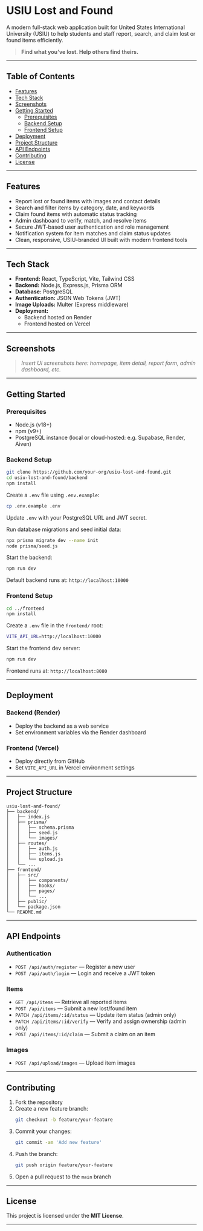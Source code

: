 # USIU Lost and Found

A modern full-stack web application built for United States International University (USIU) to help students and staff report, search, and claim lost or found items efficiently.

> **Find what you’ve lost. Help others find theirs.**

---

## Table of Contents

- [Features](#features)
- [Tech Stack](#tech-stack)
- [Screenshots](#screenshots)
- [Getting Started](#getting-started)
  - [Prerequisites](#prerequisites)
  - [Backend Setup](#backend-setup)
  - [Frontend Setup](#frontend-setup)
- [Deployment](#deployment)
- [Project Structure](#project-structure)
- [API Endpoints](#api-endpoints)
- [Contributing](#contributing)
- [License](#license)

---

## Features

- Report lost or found items with images and contact details
- Search and filter items by category, date, and keywords
- Claim found items with automatic status tracking
- Admin dashboard to verify, match, and resolve items
- Secure JWT-based user authentication and role management
- Notification system for item matches and claim status updates
- Clean, responsive, USIU-branded UI built with modern frontend tools

---

## Tech Stack

- **Frontend:** React, TypeScript, Vite, Tailwind CSS
- **Backend:** Node.js, Express.js, Prisma ORM
- **Database:** PostgreSQL
- **Authentication:** JSON Web Tokens (JWT)
- **Image Uploads:** Multer (Express middleware)
- **Deployment:**
  - Backend hosted on Render
  - Frontend hosted on Vercel

---

## Screenshots

> *Insert UI screenshots here: homepage, item detail, report form, admin dashboard, etc.*

---

## Getting Started

### Prerequisites

- Node.js (v18+)
- npm (v9+)
- PostgreSQL instance (local or cloud-hosted: e.g. Supabase, Render, Aiven)

### Backend Setup

```bash
git clone https://github.com/your-org/usiu-lost-and-found.git
cd usiu-lost-and-found/backend
npm install
```

Create a `.env` file using `.env.example`:

```bash
cp .env.example .env
```

Update `.env` with your PostgreSQL URL and JWT secret.

Run database migrations and seed initial data:

```bash
npx prisma migrate dev --name init
node prisma/seed.js
```

Start the backend:

```bash
npm run dev
```

Default backend runs at: `http://localhost:10000`

### Frontend Setup

```bash
cd ../frontend
npm install
```

Create a `.env` file in the `frontend/` root:

```bash
VITE_API_URL=http://localhost:10000
```

Start the frontend dev server:

```bash
npm run dev
```

Frontend runs at: `http://localhost:8080`

---

## Deployment

### Backend (Render)

- Deploy the backend as a web service
- Set environment variables via the Render dashboard

### Frontend (Vercel)

- Deploy directly from GitHub
- Set `VITE_API_URL` in Vercel environment settings

---

## Project Structure

```
usiu-lost-and-found/
├── backend/
│   ├── index.js
│   ├── prisma/
│   │   ├── schema.prisma
│   │   ├── seed.js
│   │   └── images/
│   ├── routes/
│   │   ├── auth.js
│   │   ├── items.js
│   │   └── upload.js
│   └── ...
├── frontend/
│   ├── src/
│   │   ├── components/
│   │   ├── hooks/
│   │   ├── pages/
│   │   └── ...
│   ├── public/
│   └── package.json
└── README.md
```

---

## API Endpoints

### Authentication

- `POST /api/auth/register` — Register a new user
- `POST /api/auth/login` — Login and receive a JWT token

### Items

- `GET /api/items` — Retrieve all reported items
- `POST /api/items` — Submit a new lost/found item
- `PATCH /api/items/:id/status` — Update item status (admin only)
- `PATCH /api/items/:id/verify` — Verify and assign ownership (admin only)
- `POST /api/items/:id/claim` — Submit a claim on an item

### Images

- `POST /api/upload/images` — Upload item images

---

## Contributing

1. Fork the repository
2. Create a new feature branch:
   ```bash
   git checkout -b feature/your-feature
   ```
3. Commit your changes:
   ```bash
   git commit -am 'Add new feature'
   ```
4. Push the branch:
   ```bash
   git push origin feature/your-feature
   ```
5. Open a pull request to the `main` branch

---

## License

This project is licensed under the **MIT License**.

---

